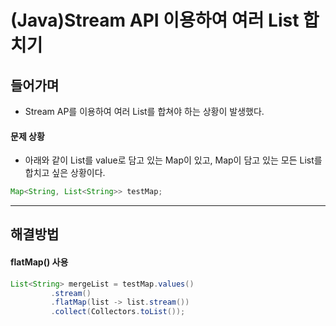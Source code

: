 # (Java)Stream API 이용하여 여러 List 합치기

## 들어가며

- Stream AP를 이용하여 여러 List를 합쳐야 하는 상황이 발생했다.

#### 문제 상황

- 아래와 같이 List를 value로 담고 있는 Map이 있고, Map이 담고 있는 모든 List를 합치고 싶은 상황이다. 

```java
Map<String, List<String>> testMap; 
```

------

## 해결방법

#### flatMap() 사용

```java
List<String> mergeList = testMap.values()
         .stream()
         .flatMap(list -> list.stream())
         .collect(Collectors.toList());
```

####  

